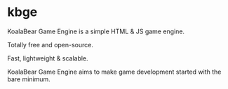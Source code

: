 # kbge

KoalaBear Game Engine is a simple HTML & JS game engine.

Totally free and open-source.

Fast, lightweight & scalable.

KoalaBear Game Engine aims to make game development started with the bare minimum.

